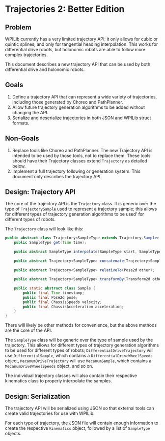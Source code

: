 # Trajectories 2: Better Edition

## Problem 

WPILib currently has a very limited trajectory API;
it only allows for cubic or quintic splines,
and only for tangential heading interpolation.
This works for differential drive robots,
but holonomic robots are able to follow more complex trajectories.

This document describes a new trajectory API that can be used
by both differential drive and holonomic robots.

## Goals 

1. Define a trajectory API that can represent a wide variety of trajectories,
   including those generated by Choreo and PathPlanner.
2. Allow future trajectory generation algorithms to be added
   without changing the API.
3. Serialize and deserialize trajectories in both JSON and WPILib struct formats.

## Non-Goals

1. Replace tools like Choreo and PathPlanner. 
   The new Trajectory API is intended to be used by those tools,
   not to replace them. 
   These tools should have their Trajectory classes extend `Trajectory` as detailed below.
2. Implement a full trajectory following or generation system.
   This document only describes the trajectory API.

## Design: Trajectory API

The core of the trajectory API is the `Trajectory` class.
It is generic over the type of `TrajectorySample` used to represent a trajectory sample;
this allows for different types of trajectory generation algorithms to be used'
for different types of robots.

The `Trajectory` class will look like this:

```java
public abstract class Trajectory<SampleType extends Trajectory.Sample> {
    public SampleType get(Time time);
    
    public abstract SampleType interpolate(SampleType start, SampleType end, double t);
    
    public abstract Trajectory<SampleType> concatenate(Trajectory<SampleType> other);
    
    public abstract Trajectory<SampleType> relativeTo(Pose2d other);
    
    public abstract Trajectory<SampleType> transformBy(Transform2d other);
    
    public static abstract class Sample {
        public final Time timestamp;
        public final Pose2d pose;
        public final ChassisSpeeds velocity;
        public final ChassisAcceleration acceleration;
    }
}
```

There will likely be other methods for convenience,
but the above methods are the core of the API.

The `SampleType` class will be generic over the type of sample used by the trajectory.
This allows for different types of trajectory generation algorithms to be used
for different types of robots;
`DifferentialDriveTrajectory` will use `DifferentialSample`, 
which contains a `DifferentialDriveWheelSpeeds` object,
`MecanumDriveTrajectory` will use `MecanumSample`,
which contains a `MecanumDriveWheelSpeeds` object,
and so on.

The individual trajectory classes will also contain their respective kinematics class
to properly interpolate the samples.


## Design: Serialization

The trajectory API will be serialized using JSON so that external tools can create
valid trajectories for use with WPILib.

For each type of trajectory, 
the JSON file will contain enough information to create the respective `Kinematics` object,
followed by a list of `SampleType` objects.